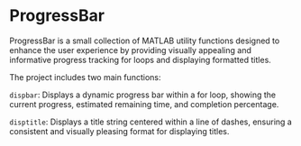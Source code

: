 # ProgressBar
ProgressBar is a small collection of MATLAB utility functions designed to enhance the user experience by providing visually appealing and informative progress tracking for loops and displaying formatted titles. 

The project includes two main functions:

`dispbar`: Displays a dynamic progress bar within a for loop, showing the current progress, estimated remaining time, and completion percentage.

`disptitle`: Displays a title string centered within a line of dashes, ensuring a consistent and visually pleasing format for displaying titles.
